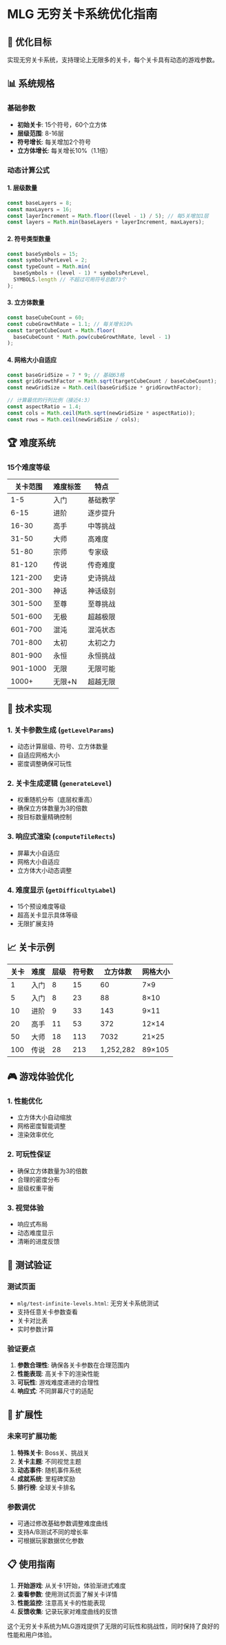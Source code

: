 # MLG 无穷关卡系统优化指南

## 🎯 优化目标

实现无穷关卡系统，支持理论上无限多的关卡，每个关卡具有动态的游戏参数。

## 📊 系统规格

### 基础参数
- **初始关卡**: 15个符号，60个立方体
- **层级范围**: 8-16层
- **符号增长**: 每关增加2个符号
- **立方体增长**: 每关增长10%（1.1倍）

### 动态计算公式

#### 1. 层级数量
```javascript
const baseLayers = 8;
const maxLayers = 16;
const layerIncrement = Math.floor((level - 1) / 5); // 每5关增加1层
const layers = Math.min(baseLayers + layerIncrement, maxLayers);
```

#### 2. 符号类型数量
```javascript
const baseSymbols = 15;
const symbolsPerLevel = 2;
const typeCount = Math.min(
  baseSymbols + (level - 1) * symbolsPerLevel,
  SYMBOLS.length // 不超过可用符号总数73个
);
```

#### 3. 立方体数量
```javascript
const baseCubeCount = 60;
const cubeGrowthRate = 1.1; // 每关增长10%
const targetCubeCount = Math.floor(
  baseCubeCount * Math.pow(cubeGrowthRate, level - 1)
);
```

#### 4. 网格大小自适应
```javascript
const baseGridSize = 7 * 9; // 基础63格
const gridGrowthFactor = Math.sqrt(targetCubeCount / baseCubeCount);
const newGridSize = Math.ceil(baseGridSize * gridGrowthFactor);

// 计算最优的行列比例（接近4:3）
const aspectRatio = 1.4;
const cols = Math.ceil(Math.sqrt(newGridSize * aspectRatio));
const rows = Math.ceil(newGridSize / cols);
```

## 🏆 难度系统

### 15个难度等级
| 关卡范围 | 难度标签 | 特点 |
|----------|----------|------|
| 1-5 | 入门 | 基础教学 |
| 6-15 | 进阶 | 逐步提升 |
| 16-30 | 高手 | 中等挑战 |
| 31-50 | 大师 | 高难度 |
| 51-80 | 宗师 | 专家级 |
| 81-120 | 传说 | 传奇难度 |
| 121-200 | 史诗 | 史诗挑战 |
| 201-300 | 神话 | 神话级别 |
| 301-500 | 至尊 | 至尊挑战 |
| 501-600 | 无极 | 超越极限 |
| 601-700 | 混沌 | 混沌状态 |
| 701-800 | 太初 | 太初之力 |
| 801-900 | 永恒 | 永恒挑战 |
| 901-1000 | 无限 | 无限可能 |
| 1000+ | 无限+N | 超越无限 |

## 🔧 技术实现

### 1. 关卡参数生成 (`getLevelParams`)
- 动态计算层级、符号、立方体数量
- 自适应网格大小
- 密度调整确保可玩性

### 2. 关卡生成逻辑 (`generateLevel`)
- 权重随机分布（底层权重高）
- 确保立方体数量为3的倍数
- 按目标数量精确控制

### 3. 响应式渲染 (`computeTileRects`)
- 屏幕大小自适应
- 网格大小自适应
- 立方体大小动态调整

### 4. 难度显示 (`getDifficultyLabel`)
- 15个预设难度等级
- 超高关卡显示具体等级
- 无限扩展支持

## 📈 关卡示例

| 关卡 | 难度 | 层级 | 符号数 | 立方体数 | 网格大小 |
|------|------|------|--------|----------|----------|
| 1 | 入门 | 8 | 15 | 60 | 7×9 |
| 5 | 入门 | 8 | 23 | 88 | 8×10 |
| 10 | 进阶 | 9 | 33 | 143 | 9×11 |
| 20 | 高手 | 11 | 53 | 372 | 12×14 |
| 50 | 大师 | 18 | 113 | 7032 | 21×25 |
| 100 | 传说 | 28 | 213 | 1,252,282 | 89×105 |

## 🎮 游戏体验优化

### 1. 性能优化
- 立方体大小自动缩放
- 网格密度智能调整
- 渲染效率优化

### 2. 可玩性保证
- 确保立方体数量为3的倍数
- 合理的密度分布
- 层级权重平衡

### 3. 视觉体验
- 响应式布局
- 动态难度显示
- 清晰的进度反馈

## 🧪 测试验证

### 测试页面
- `mlg/test-infinite-levels.html`: 无穷关卡系统测试
- 支持任意关卡参数查看
- 关卡对比表
- 实时参数计算

### 验证要点
1. **参数合理性**: 确保各关卡参数在合理范围内
2. **性能表现**: 高关卡下的渲染性能
3. **可玩性**: 游戏难度递进的合理性
4. **响应式**: 不同屏幕尺寸的适配

## 🚀 扩展性

### 未来可扩展功能
1. **特殊关卡**: Boss关、挑战关
2. **关卡主题**: 不同视觉主题
3. **动态事件**: 随机事件系统
4. **成就系统**: 里程碑奖励
5. **排行榜**: 全球关卡排名

### 参数调优
- 可通过修改基础参数调整难度曲线
- 支持A/B测试不同的增长率
- 可根据玩家数据优化参数

## 📋 使用指南

1. **开始游戏**: 从关卡1开始，体验渐进式难度
2. **查看参数**: 使用测试页面了解关卡详情
3. **性能监控**: 注意高关卡的性能表现
4. **反馈收集**: 记录玩家对难度曲线的反馈

这个无穷关卡系统为MLG游戏提供了无限的可玩性和挑战性，同时保持了良好的性能和用户体验。
